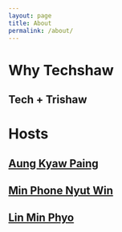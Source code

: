 ```yaml
---
layout: page
title: About
permalink: /about/
---
```


# **Why Techshaw**

## Tech + Trishaw




# **Hosts**

## [Aung Kyaw Paing](https://twitter.com)

## [Min Phone Nyut Win](https://twitter.com)

## [Lin Min Phyo](https://twitter.com)
